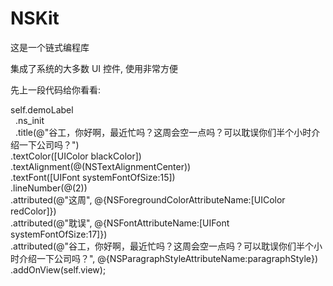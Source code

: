 # NSKit
这是一个链式编程库

集成了系统的大多数 UI 控件, 使用非常方便

先上一段代码给你看看:

self.demoLabel<br> 
    .ns_init<br> 
    .title(@"谷工，你好啊，最近忙吗？这周会空一点吗？可以耽误你们半个小时介绍一下公司吗？")<br> 
    .textColor([UIColor blackColor])<br> 
    .textAlignment(@(NSTextAlignmentCenter))<br> 
    .textFont([UIFont systemFontOfSize:15])<br> 
    .lineNumber(@(2))<br> 
    .attributed(@"这周", @{NSForegroundColorAttributeName:[UIColor redColor]})<br> 
    .attributed(@"耽误", @{NSFontAttributeName:[UIFont systemFontOfSize:17]})<br> 
    .attributed(@"谷工，你好啊，最近忙吗？这周会空一点吗？可以耽误你们半个小时介绍一下公司吗？", @{NSParagraphStyleAttributeName:paragraphStyle})<br> 
    .addOnView(self.view);
